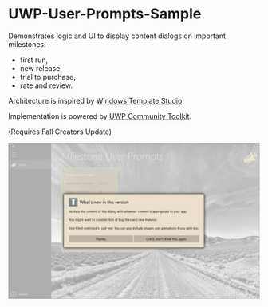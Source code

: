 # UWP-User-Prompts-Sample
Demonstrates logic and UI to display content dialogs on important milestones: 
* first run, 
* new release,
* trial to purchase,
* rate and review.

Architecture is inspired by [Windows Template Studio](https://github.com/microsoft/windowsTemplateStudio).

Implementation is powered by [UWP Community Toolkit](https://github.com/Microsoft/UWPCommunityToolkit).

(Requires Fall Creators Update)

![Screenshot](Assets/Screenshot.png?raw=true "Edit Form")
